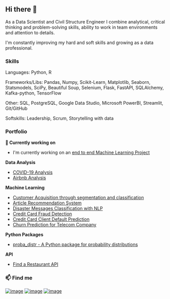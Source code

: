 ## Hi there 👋

As a Data Scientist and Civil Structure Engineer I combine analytical, critical thinking and problem-solving skills, ability to work in team environments and attention to details.

I'm constantly improving my hard and soft skills and growing as a data professional.


### Skills

Languages: Python, R

Frameworks/Libs: Pandas, Numpy, Scikit-Learn, Matplotlib, Seaborn, Statsmodels, SciPy, Beautiful Soup, Selenium, Flask, FastAPI, SQLAlchemy, Kafka-python, TensorFlow

Other: SQL, PostgreSQL, Google Data Studio, Microsoft PowerBI, Streamlit, Git/GitHub

Softskills: Leadership, Scrum, Storytelling with data



### Portfolio

**🔭 Currently working on**
* I'm currently working on an [end to end Machine Learning Project](https://github.com/marinavillaschi/endtoend_ml_project)

**Data Analysis**
* [COVID-19 Analysis](https://github.com/marinavillaschi/covid-analysis)
* [Airbnb Analysis](https://github.com/marinavillaschi/airbnb-analysis)

**Machine Learning**
* [Customer Acquisition through segmentation and classification](https://github.com/marinavillaschi/customer-acquisition)
* [Article Recommendation System](https://github.com/marinavillaschi/article-recommendation-system)
* [Disaster Messages Classification with NLP](https://github.com/marinavillaschi/disaster-response-pipeline)
* [Credit Card Fraud Detection](https://github.com/marinavillaschi/creditcard-fraud-detection)
* [Credit Card Client Default Prediction](https://github.com/marinavillaschi/creditcard-default-pred)
* [Churn Prediction for Telecom Company](https://github.com/marinavillaschi/churn-prediction)

**Python Packages**
* [proba_distr - A Python package for probability distributions](https://github.com/marinavillaschi/proba_distr) 

**API**
* [Find a Restaurant API](https://github.com/marinavillaschi/FindRestaurant)



### 📫 Find me

[![image](https://img.shields.io/badge/LinkedIn-0077B5?style=for-the-badge&logo=linkedin&logoColor=white)](https://www.linkedin.com/in/marinavillaschi) [![image](https://img.shields.io/badge/Medium-12100E?style=for-the-badge&logo=medium&logoColor=white)](https://pandascouple.medium.com/) [![image](https://img.shields.io/badge/Instagram-E4405F?style=for-the-badge&logo=instagram&logoColor=white)](https://instagram.com/pandas_couple?igshid=YmMyMTA2M2Y=)



<!--
**marinavillaschi/marinavillaschi** is a ✨ _special_ ✨ repository because its `README.md` (this file) appears on your GitHub profile.

Here are some ideas to get you started:

- 🔭 I’m currently working on ...
- 🌱 I’m currently learning ...
- 👯 I’m looking to collaborate on ...
- 🤔 I’m looking for help with ...
- 💬 Ask me about ...
- 📫 How to reach me: ...
- 😄 Pronouns: ...
- ⚡ Fun fact: ...
-->
